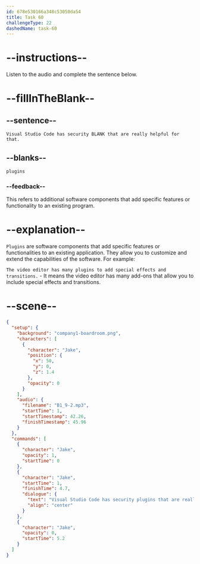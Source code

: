 ```yaml
---
id: 678e530166a348c53050da54
title: Task 60
challengeType: 22
dashedName: task-60
---
```


<!-- (audio) Jake: Visual Studio Code has security plugins that are really helpful for that. -->

# --instructions--

Listen to the audio and complete the sentence below.

# --fillInTheBlank--

## --sentence--

`Visual Studio Code has security BLANK that are really helpful for that.`

## --blanks--

`plugins`

### --feedback--

This refers to additional software components that add specific features or functionality to an existing program.

# --explanation--

`Plugins` are software components that add specific features or functionalities to an existing application. They allow you to customize and extend the capabilities of the software. For example:  

`The video editor has many plugins to add special effects and transitions.` - It means the video editor has many add-ons that allow you to include special effects and transitions. 

# --scene--

```json
{
  "setup": {
    "background": "company1-boardroom.png",
    "characters": [
      {
        "character": "Jake",
        "position": {
          "x": 50,
          "y": 0,
          "z": 1.4
        },
        "opacity": 0
      }
    ],
    "audio": {
      "filename": "B1_9-2.mp3",
      "startTime": 1,
      "startTimestamp": 42.26,
      "finishTimestamp": 45.96
    }
  },
  "commands": [
    {
      "character": "Jake",
      "opacity": 1,
      "startTime": 0
    },
    {
      "character": "Jake",
      "startTime": 1,
      "finishTime": 4.7,
      "dialogue": {
        "text": "Visual Studio Code has security plugins that are really helpful for that.",
        "align": "center"
      }
    },
    {
      "character": "Jake",
      "opacity": 0,
      "startTime": 5.2
    }
  ]
}
```
